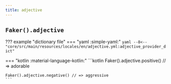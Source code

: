 ```yaml
---
title: adjective
---
```


## `Faker().adjective`

??? example "dictionary file"
    === "yaml :simple-yaml:"
        ```yaml
        --8<-- "core/src/main/resources/locales/en/adjective.yml:adjective_provider_dict"
        ```

=== "kotlin :material-language-kotlin:"
    ```kotlin
    Faker().adjective.positive() // => adorable

    Faker().adjective.negative() // => aggressive
    ```
